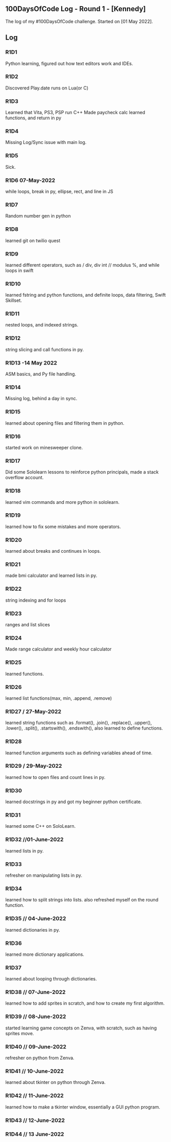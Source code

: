 ## 100DaysOfCode Log - Round 1 - [Kennedy]

The log of my #100DaysOfCode challenge. Started on [01 May 2022].

## Log

### R1D1 
Python learning, figured out how text editors work and IDEs.

### R1D2
Discovered Play.date runs on Lua(or C)

### R1D3
Learned that Vita, PS3, PSP run C++
Made paycheck calc
learned functions, and return in py

### R1D4
Missing Log/Sync issue with main log.

### R1D5
Sick. 

### R1D6 07-May-2022
while loops, break in py, ellipse, rect, and line in JS

### R1D7 
Random number gen in python

### R1D8
learned git on twilio quest

### R1D9
learned different operators, such as / div, div int // modulus %, and while loops in swift

### R1D10
learned fstring and python functions, and definite loops, data filtering, Swift Skillset. 

### R1D11
nested loops, and indexed strings.

### R1D12
string slicing and call functions in py.

### R1D13 -14 May 2022
ASM basics, and Py file handling. 

### R1D14
Missing log, behind a day in sync.

### R1D15
learned about opening files and filtering them in python.

### R1D16
started work on minesweeper clone.

### R1D17
Did some Sololearn lessons to reinforce python principals, made a stack overflow account.

### R1D18
learned vim commands and more python in sololearn.

### R1D19
learned how to fix some mistakes and more operators.

### R1D20
learned about breaks and continues in loops.

### R1D21
made bmi calculator and learned lists in py.

### R1D22
string indexing and for loops

### R1D23
ranges and list slices

### R1D24 
Made range calculator and weekly hour calculator

### R1D25
learned functions.

### R1D26
learned list functions(max, min, .append, .remove)

### R1D27 / 27-May-2022
learned string functions such as .format(), .join(), .replace(), .upper(), .lower(), .split(), .startswith(), .endswith(), also learned to define functions. 

### R1D28
learned function arguments such as defining variables ahead of time.

### R1D29 / 29-May-2022
learned how to open files and count lines in py.

### R1D30
learned docstrings in py and got my beginner python certificate.

### R1D31
learned some C++ on SoloLearn.

### R1D32 //01-June-2022
learned lists in py. 

### R1D33
refresher on manipulating lists in py. 

### R1D34
learned how to split strings into lists. also refreshed myself on the round function.

### R1D35 // 04-June-2022
learned dictionaries in py. 

### R1D36
learned more dictionary applications. 

### R1D37
learned about looping through dictionaries. 

### R1D38 // 07-June-2022
learned how to add sprites in scratch, and how to create my first algorithm. 

### R1D39 // 08-June-2022
started learning game concepts on Zenva, with scratch, such as having sprites move.

### R1D40 // 09-June-2022
refresher on python from Zenva.

### R1D41 // 10-June-2022
learned about tkinter on python through Zenva. 

### R1D42 // 11-June-2022
learned how to make a tkinter window, essentially a GUI python program.

### R1D43 // 12-June-2022


### R1D44 // 13 June-2022